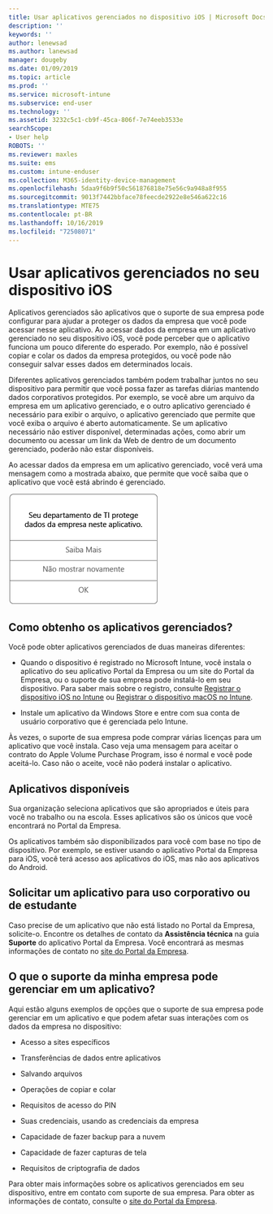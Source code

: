 ```yaml
---
title: Usar aplicativos gerenciados no dispositivo iOS | Microsoft Docs
description: ''
keywords: ''
author: lenewsad
ms.author: lanewsad
manager: dougeby
ms.date: 01/09/2019
ms.topic: article
ms.prod: ''
ms.service: microsoft-intune
ms.subservice: end-user
ms.technology: ''
ms.assetid: 3232c5c1-cb9f-45ca-806f-7e74eeb3533e
searchScope:
- User help
ROBOTS: ''
ms.reviewer: maxles
ms.suite: ems
ms.custom: intune-enduser
ms.collection: M365-identity-device-management
ms.openlocfilehash: 5daa9f6b9f50c561876818e75e56c9a948a8f955
ms.sourcegitcommit: 9013f7442bbface78feecde2922e8e546a622c16
ms.translationtype: MTE75
ms.contentlocale: pt-BR
ms.lasthandoff: 10/16/2019
ms.locfileid: "72508071"
---
```

# <a name="use-managed-apps-on-your-ios-device"></a>Usar aplicativos gerenciados no seu dispositivo iOS

Aplicativos gerenciados são aplicativos que o suporte de sua empresa pode configurar para ajudar a proteger os dados da empresa que você pode acessar nesse aplicativo. Ao acessar dados da empresa em um aplicativo gerenciado no seu dispositivo iOS, você pode perceber que o aplicativo funciona um pouco diferente do esperado. Por exemplo, não é possível copiar e colar os dados da empresa protegidos, ou você pode não conseguir salvar esses dados em determinados locais.

Diferentes aplicativos gerenciados também podem trabalhar juntos no seu dispositivo para permitir que você possa fazer as tarefas diárias mantendo dados corporativos protegidos. Por exemplo, se você abre um arquivo da empresa em um aplicativo gerenciado, e o outro aplicativo gerenciado é necessário para exibir o arquivo, o aplicativo gerenciado que permite que você exiba o arquivo é aberto automaticamente. Se um aplicativo necessário não estiver disponível, determinadas ações, como abrir um documento ou acessar um link da Web de dentro de um documento gerenciado, poderão não estar disponíveis.

Ao acessar dados da empresa em um aplicativo gerenciado, você verá uma mensagem como a mostrada abaixo, que permite que você saiba que o aplicativo que você está abrindo é gerenciado.

![managed-apps-message-ios](./media/managed-apps-message.png)

## <a name="how-do-i-get-managed-apps"></a>Como obtenho os aplicativos gerenciados?  
Você pode obter aplicativos gerenciados de duas maneiras diferentes:

- Quando o dispositivo é registrado no Microsoft Intune, você instala o aplicativo do seu aplicativo Portal da Empresa ou um site do Portal da Empresa, ou o suporte de sua empresa pode instalá-lo em seu dispositivo. Para saber mais sobre o registro, consulte [Registrar o dispositivo iOS no Intune](enroll-your-device-in-intune-ios.md) ou [Registrar o dispositivo macOS no Intune](enroll-your-device-in-intune-macos.md).

- Instale um aplicativo da Windows Store e entre com sua conta de usuário corporativo que é gerenciada pelo Intune.

Às vezes, o suporte de sua empresa pode comprar várias licenças para um aplicativo que você instala. Caso veja uma mensagem para aceitar o contrato do Apple Volume Purchase Program, isso é normal e você pode aceitá-lo. Caso não o aceite, você não poderá instalar o aplicativo.

## <a name="available-apps"></a>Aplicativos disponíveis   
 Sua organização seleciona aplicativos que são apropriados e úteis para você no trabalho ou na escola. Esses aplicativos são os únicos que você encontrará no Portal da Empresa.   

 Os aplicativos também são disponibilizados para você com base no tipo de dispositivo. Por exemplo, se estiver usando o aplicativo Portal da Empresa para iOS, você terá acesso aos aplicativos do iOS, mas não aos aplicativos do Android.   

## <a name="request-an-app-for-work-or-school"></a>Solicitar um aplicativo para uso corporativo ou de estudante   
 Caso precise de um aplicativo que não está listado no Portal da Empresa, solicite-o. Encontre os detalhes de contato da **Assistência técnica** na guia **Suporte** do aplicativo Portal da Empresa. Você encontrará as mesmas informações de contato no [site do Portal da Empresa](https://go.microsoft.com/fwlink/?linkid=2010980).   
 

## <a name="what-can-my-company-support-manage-in-an-app"></a>O que o suporte da minha empresa pode gerenciar em um aplicativo?  
Aqui estão alguns exemplos de opções que o suporte de sua empresa pode gerenciar em um aplicativo e que podem afetar suas interações com os dados da empresa no dispositivo:

- Acesso a sites específicos

- Transferências de dados entre aplicativos

- Salvando arquivos

- Operações de copiar e colar

- Requisitos de acesso do PIN

- Suas credenciais, usando as credenciais da empresa

- Capacidade de fazer backup para a nuvem

- Capacidade de fazer capturas de tela

- Requisitos de criptografia de dados

Para obter mais informações sobre os aplicativos gerenciados em seu dispositivo, entre em contato com suporte de sua empresa. Para obter as informações de contato, consulte o [site do Portal da Empresa](https://go.microsoft.com/fwlink/?linkid=2010980).
